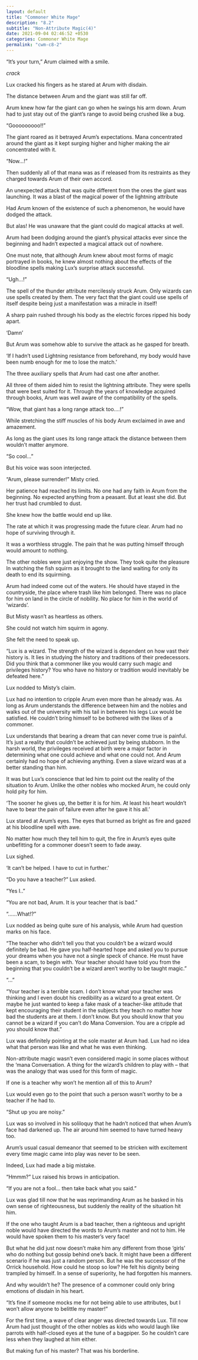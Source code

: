 ```yaml
---
layout: default
title: "Commoner White Mage"
description: "8.2"
subtitle: "Non-Attribute Magic(4)"
date: 2021-09-04 02:46:52 +0530
categories: Commoner White Mage
permalink: "cwm-c8-2"
---
```


“It’s your turn,” Arum claimed with a smile.

*crack*

Lux cracked his fingers as he stared at Arum with disdain.

The distance between Arum and the giant was still far off.

Arum knew how far the giant can go when he swings his arm down. Arum had to just stay out of the giant’s range to avoid being crushed like a bug.

“Gooooooooo!!”

The giant roared as it betrayed Arum’s expectations. Mana concentrated around the giant as it kept surging higher and higher making the air concentrated with it.

“Now…!”

Then suddenly all of that mana was as if released from its restraints as they charged towards Arum of their own accord.

 An unexpected attack that was quite different from the ones the giant was launching. It was a blast of the magical power of the lightning attribute

Had Arum known of the existence of such a phenomenon, he would have dodged the attack.

But alas! He was unaware that the giant could do magical attacks at well.

Arum had been dodging around the giant’s physical attacks ever since the beginning and hadn’t expected a magical attack out of nowhere.

One must note, that although Arum knew about most forms of magic portrayed in books, he knew almost nothing about the effects of the bloodline spells making Lux’s surprise attack successful.

“Ugh…!”

The spell of the thunder attribute mercilessly struck Arum. Only wizards can use spells created by them. The very fact that the giant could use spells of itself despite being just a manifestation was a miracle in itself!

A sharp pain rushed through his body as the electric forces ripped his body apart.

‘Damn’

But Arum was somehow able to survive the attack as he gasped for breath.

‘If I hadn’t used Lightning resistance from beforehand, my body would have been numb enough for me to lose the match.’

The three auxiliary spells that Arum had cast one after another.

All three of them aided him to resist the lightning attribute. They were spells that were best suited for it. Through the years of knowledge acquired through books, Arum was well aware of the compatibility of the spells.

“Wow, that giant has a long range attack too….!”

While stretching the stiff muscles of his body Arum exclaimed in awe and amazement.

As long as the giant uses its long range attack the distance between them wouldn’t matter anymore.

“So cool…”

But his voice was soon interjected.

“Arum, please surrender!” Misty cried.

Her patience had reached its limits. No one had any faith in Arum from the beginning. No expected anything from a peasant. But at least she did. But her trust had crumbled to dust.

She knew how the battle would end up like.

The rate at which it was progressing made the future clear. Arum had no hope of surviving through it.

It was a worthless struggle. The pain that he was putting himself through would amount to nothing.

The other nobles were just enjoying the show. They took quite the pleasure In watching the fish squirm as it brought to the land waiting for only its death to end its squirming.

Arum had indeed come out of the waters. He should have stayed in the countryside, the place where trash like him belonged. There was no place for him on land in the circle of nobility. No place for him in the world of ‘wizards’.

But Misty wasn’t as heartless as others.

She could not watch him squirm in agony.

She felt the need to speak up.

“Lux is a wizard. The strength of the wizard is dependent on how vast their history is. It lies in studying the history and traditions of their predecessors. Did you think that a commoner like you would carry such magic and privileges history? You who have no history or tradition would inevitably be defeated here.”

Lux nodded to Misty’s claim.

Lux had no intention to cripple Arum even more than he already was. As long as Arum understands the difference between him and the nobles and walks out of the university with his tail in between his legs Lux would be satisfied. He couldn’t bring himself to be bothered with the likes of a commoner.

Lux understands that bearing a dream that can never come true is painful. It’s just a reality that couldn’t be achieved just by being stubborn. In the harsh world, the privileges received at birth were a major factor in determining what one could achieve and what one could not. And Arum certainly had no hope of achieving anything. Even a slave wizard was at a better standing than him.

It was but Lux’s conscience that led him to point out the reality of the situation to Arum. Unlike the other nobles who mocked Arum, he could only hold pity for him.

‘The sooner he gives up, the better it is for him. At least his heart wouldn’t have to bear the pain of failure even after he gave it his all.’

Lux stared at Arum’s eyes. The eyes that burned as bright as fire and gazed at his bloodline spell with awe.

No matter how much they tell him to quit, the fire in Arum’s eyes quite unbefitting for a commoner doesn’t seem to fade away.

Lux sighed.

‘It can’t be helped. I have to cut in further.’

“Do you have a teacher?” Lux asked.

“Yes I..”

“You are not bad, Arum. It is your teacher that is bad.”

“……What!?”

Lux nodded as being quite sure of his analysis, while Arum had question marks on his face.

“The teacher who didn’t tell you that you couldn’t be a wizard would definitely be bad. He gave you half-hearted hope and asked you to pursue your dreams when you have not a single speck of chance. He must have been a scam, to begin with. Your teacher should have told you from the beginning that you couldn’t be a wizard aren’t worthy to be taught magic.”

“…”

“Your teacher is a terrible scam. I don’t know what your teacher was thinking and I even doubt his credibility as a wizard to a great extent. Or maybe he just wanted to keep a fake mask of a teacher-like attitude that kept encouraging their student in the subjects they teach no matter how bad the students are at them. I don’t know. But you should know that you cannot be a wizard if you can’t do Mana Conversion. You are a cripple ad you should know that.”

Lux was definitely pointing at the sole master at Arum had. Lux had no idea what that person was like and what he was even thinking.

Non-attribute magic wasn’t even considered magic in some places without the ‘mana Conversation. A thing for the wizard’s children to play with – that was the analogy that was used for this form of magic.

If one is a teacher why won’t he mention all of this to Arum?

Lux would even go to the point that such a person wasn’t worthy to be a teacher if he had to.

“Shut up you are noisy.”

Lux was so involved in his soliloquy that he hadn’t noticed that when Arum’s face had darkened up. The air around him seemed to have turned heavy too.

Arum’s usual casual demeanor that seemed to be stricken with excitement every time magic came into play was never to be seen.

Indeed, Lux had made a big mistake.

“Hmmm?” Lux raised his brows in anticipation.

“If you are not a fool… then take back what you said.”

Lux was glad till now that he was reprimanding Arum as he basked in his own sense of righteousness, but suddenly the reality of the situation hit him.

If the one who taught Arum is a bad teacher, then a righteous and upright noble would have directed the words to Arum’s master and not to him. He would have spoken them to his master’s very face!

But what he did just now doesn’t make him any different from those ‘girls’ who do nothing but gossip behind one’s back. It might have been a different scenario if he was just a random person. But he was the successor of the Orrick household. How could he stoop so low? He felt his dignity being trampled by himself. In a sense of superiority, he had forgotten his manners.

And why wouldn’t he? The presence of a commoner could only bring emotions of disdain in his heart.

“It’s fine if someone mocks me for not being able to use attributes, but I won’t allow anyone to belittle my master!”

For the first time, a wave of clear anger was directed towards Lux. Till now Arum had just thought of the other nobles as kids who would laugh like parrots with half-closed eyes at the tune of a bagpiper. So he couldn’t care less when they laughed at him either.

But making fun of his master? That was his borderline.